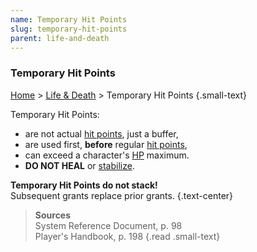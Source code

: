 ```yaml
---
name: Temporary Hit Points
slug: temporary-hit-points
parent: life-and-death
---
```

### Temporary Hit Points
 [Home](dm-operations-center) > [Life & Death](life-and-death-menu) > Temporary Hit Points {.small-text}

Temporary Hit Points:
- are not actual [hit points](hit-points), just a buffer,
- are used first, **before** regular [hit points](hit-points),
- can exceed a character's [HP](hit-points) maximum.
- **DO NOT HEAL** or [stabilize](stabilizing).

**Temporary Hit Points do not stack!**<br/>
Subsequent grants replace prior grants. {.text-center}

> **Sources** <br/>
> System Reference Document, p. 98<br/>
> Player's Handbook, p. 198
{.read .small-text}
